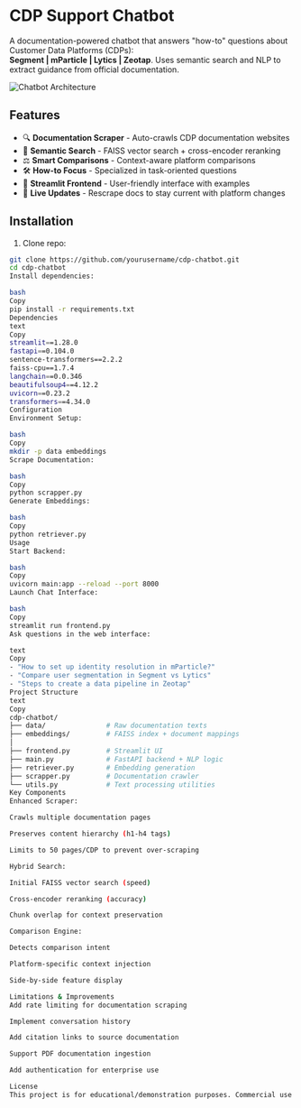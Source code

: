 # CDP Support Chatbot

A documentation-powered chatbot that answers "how-to" questions about Customer Data Platforms (CDPs):  
**Segment | mParticle | Lytics | Zeotap**. Uses semantic search and NLP to extract guidance from official documentation.

![Chatbot Architecture](https://i.imgur.com/4F2D3Nj.png)

## Features

- 🔍 **Documentation Scraper** - Auto-crawls CDP documentation websites
- 🤖 **Semantic Search** - FAISS vector search + cross-encoder reranking
- ⚖️ **Smart Comparisons** - Context-aware platform comparisons
- 🛠️ **How-to Focus** - Specialized in task-oriented questions
- 🚀 **Streamlit Frontend** - User-friendly interface with examples
- 🔄 **Live Updates** - Rescrape docs to stay current with platform changes

## Installation

1. Clone repo:
```bash
git clone https://github.com/yourusername/cdp-chatbot.git
cd cdp-chatbot
Install dependencies:

bash
Copy
pip install -r requirements.txt
Dependencies
text
Copy
streamlit==1.28.0
fastapi==0.104.0
sentence-transformers==2.2.2
faiss-cpu==1.7.4
langchain==0.0.346
beautifulsoup4==4.12.2
uvicorn==0.23.2
transformers==4.34.0
Configuration
Environment Setup:

bash
Copy
mkdir -p data embeddings
Scrape Documentation:

bash
Copy
python scrapper.py
Generate Embeddings:

bash
Copy
python retriever.py
Usage
Start Backend:

bash
Copy
uvicorn main:app --reload --port 8000
Launch Chat Interface:

bash
Copy
streamlit run frontend.py
Ask questions in the web interface:

text
Copy
- "How to set up identity resolution in mParticle?"
- "Compare user segmentation in Segment vs Lytics"
- "Steps to create a data pipeline in Zeotap"
Project Structure
text
Copy
cdp-chatbot/
├── data/               # Raw documentation texts
├── embeddings/         # FAISS index + document mappings
│
├── frontend.py         # Streamlit UI
├── main.py             # FastAPI backend + NLP logic
├── retriever.py        # Embedding generation
├── scrapper.py         # Documentation crawler
└── utils.py            # Text processing utilities
Key Components
Enhanced Scraper:

Crawls multiple documentation pages

Preserves content hierarchy (h1-h4 tags)

Limits to 50 pages/CDP to prevent over-scraping

Hybrid Search:

Initial FAISS vector search (speed)

Cross-encoder reranking (accuracy)

Chunk overlap for context preservation

Comparison Engine:

Detects comparison intent

Platform-specific context injection

Side-by-side feature display

Limitations & Improvements
Add rate limiting for documentation scraping

Implement conversation history

Add citation links to source documentation

Support PDF documentation ingestion

Add authentication for enterprise use

License
This project is for educational/demonstration purposes. Commercial use requires permission from documentation owners (Segment, mParticle, etc.).
